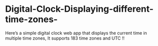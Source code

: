 # Digital-Clock-Displaying-different-time-zones-
Here’s a simple digital clock web app that displays the current time in multiple time zones, It supports 183 time zones and UTC !! 
